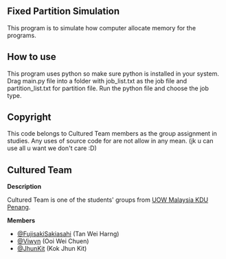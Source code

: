 ## Fixed Partition Simulation
This program is to simulate how computer allocate memory for the programs.

## How to use
This program uses python so make sure python is installed in your system. Drag main.py file into a folder with job_list.txt as the job file and partition_list.txt for partition file. Run the python file and choose the job type.

## Copyright
This code belongs to Cultured Team members as the group assignment in studies. Any uses of source code for are not allow in any mean. (jk u can use all u want we don't care :D)

## Cultured Team
**Description**

Cultured Team is one of the students' groups from [UOW Malaysia KDU Penang](https://www.uowmkdu.edu.my/).

**Members**
- [@FujisakiSakiasahi](https://github.com/FujisakiSakiasahi) (Tan Wei Harng)
- [@Viwyn](https://github.com/Viwyn) (Ooi Wei Chuen)
- [@JhunKit](https://github.com/Jhunkit) (Kok Jhun Kit)
